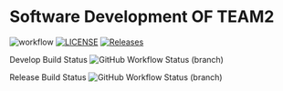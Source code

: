 # Software Development OF TEAM2

![workflow](https://github.com/BurmeseNoob/Project_Team2/actions/workflows/main.yml/badge.svg)
[![LICENSE](https://img.shields.io/github/license/BurmeseNoob/Project_Team2.svg?style=flat-square)](https://github.com/BurmeseNoob/Project_Team2/blob/master/LICENSE)
[![Releases](https://img.shields.io/github/release/BurmeseNoob/Project_Team2/all.svg?style=flat-square)](https://github.com/BurmeseNoob/Project_Team2/releases)

Develop Build Status
![GitHub Workflow Status (branch)](https://img.shields.io/github/actions/workflow/status/BurmeseNoob/Project_Team2/main.yml?branch=develop)

Release Build Status
![GitHub Workflow Status (branch)](https://img.shields.io/github/actions/workflow/status/BurmeseNoob/Project_Team2/main.yml?branch=release)
